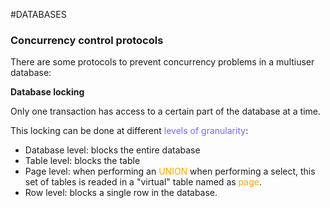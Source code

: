 #DATABASES 

### Concurrency control protocols

There are some protocols to prevent concurrency problems in a multiuser database: 

**Database locking**

Only one transaction has access to a certain part of the database at a time. 

This locking can be done at different <span style="color:MediumSlateBlue;">levels of granularity</span>: 

* Database level: blocks the entire database
* Table level: blocks the table 
* Page level: when performing an <span style="color:orange;">UNION</span> when performing a select, this set of tables is readed in a "virtual" table named as <span style="color:orange;">page</span>. 
* Row level: blocks a single row in the database. 




